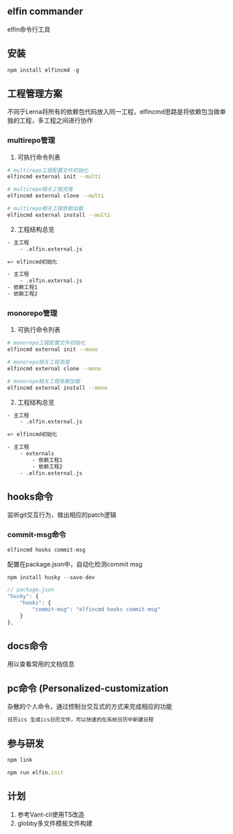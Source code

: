 ## elfin commander

elfin命令行工具

## 安装
```js
npm install elfincmd -g
```

## 工程管理方案
不同于Lerna将所有的依赖包代码放入同一工程，elfincmd思路是将依赖包当做单独的工程，多工程之间进行协作

### multirepo管理
1. 可执行命令列表
```bash
# multirepo工程配置文件初始化
elfincmd external init --multi

# multirepo相关工程克隆
elfincmd external clone --multi

# multirepo相关工程依赖加载
elfincmd external install --multi
```

2. 工程结构总览
```bash
- 主工程
    - .elfin.external.js

=> elfincmd初始化

- 主工程
    - .elfin.external.js
- 依赖工程1
- 依赖工程2
```

### monorepo管理
1. 可执行命令列表
```bash
# monorepo工程配置文件初始化
elfincmd external init --mono

# monorepo相关工程克隆
elfincmd external clone --mono

# monorepo相关工程依赖加载
elfincmd external install --mono
```

2. 工程结构总览
```bash
- 主工程
    - .elfin.external.js

=> elfincmd初始化

- 主工程
    - externals
        - 依赖工程1
        - 依赖工程2
    - .elfin.external.js
```

## hooks命令
监听git交互行为，做出相应的patch逻辑

### commit-msg命令
```bash
elfincmd hooks commit-msg
```
配置在package.json中，自动化检测commit msg
```js
npm install husky --save-dev

// package.json
"husky": {
    "hooks": {
        "commit-msg": "elfincmd hooks commit-msg"
    }
},
```

## docs命令
用以查看常用的文档信息

## pc命令 (Personalized-customization
杂散的个人命令，通过控制台交互式的方式来完成相应的功能

```bash
日历ics 生成ics日历文件，可以快速的在系统日历中新建日程 
```

## 参与研发
```js
npm link

npm run elfin.init
```

## 计划
1. 参考Vant-cli使用TS改造
2. globby多文件模板文件构建